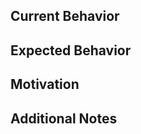 ## Current Behavior

<!-- The behavior we have today -->

## Expected Behavior

<!-- The behavior you expect to have -->

## Motivation

<!-- Why is this behavior expected? -->

## Additional Notes
